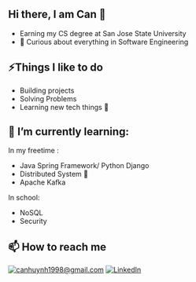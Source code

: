 ## Hi there, I am Can 👋
- Earning my CS degree at San Jose State University
- :eyes: Curious about everything in Software Engineering

## ⚡Things I like to do
- Building projects
- Solving Problems
- Learning new tech things :muscle: 

## 🔭 I’m currently learning:
In my freetime :
- Java Spring Framework/ Python Django
- Distributed System :monocle_face:
- Apache Kafka

In school:
- NoSQL
- Security

## 📫 How to reach me
<a href="mailto:canhuynh1998@gmail.com">![canhuynh1998@gmail.com](https://img.shields.io/badge/Gmail-D14836?style=for-the-badge&logo=gmail&logoColor=white)</a> <a href="https://www.linkedin.com/in/hoccanhuynh/">![LinkedIn](https://img.shields.io/badge/LinkedIn-0077B5?style=for-the-badge&logo=linkedin&logoColor=white)</a>



<!--
**canhuynh1998/canhuynh1998** is a ✨ _special_ ✨ repository because its `README.md` (this file) appears on your GitHub profile.

Here are some ideas to get you started:

- 🔭 I’m currently working on ...
- 🌱 I’m currently learning ...
- 👯 I’m looking to collaborate on ...
- 🤔 I’m looking for help with ...
- 💬 Ask me about ...
- 📫 How to reach me: ...
- 😄 Pronouns: ...
- ⚡ Fun fact: ...
-->
